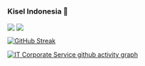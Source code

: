 ### Kisel Indonesia 👋

<!--
**it-corporate-kisel/it-corporate-kisel** is a ✨ _special_ ✨ repository because its `README.md` (this file) appears on your GitHub profile.

Here are some ideas to get you started:

- 🔭 I’m currently working on ...
- 🌱 I’m currently learning ...
- 👯 I’m looking to collaborate on ...
- 🤔 I’m looking for help with ...
- 💬 Ask me about ...
- 📫 How to reach me: ...
- 😄 Pronouns: ...
- ⚡ Fun fact: ...
-->

<img align="center" src="https://github-readme-stats.vercel.app/api?username=it-corporate-kisel&show_icons=true&include_all_commits=true&count_private=true&hide=stars&theme=github_dark" /> 
 <img align="center" src="https://github-readme-stats.vercel.app/api/top-langs/?username=it-corporate-kisel&layout=compact&count_private=true&theme=github_dark" />

[![GitHub Streak](https://github-readme-streak-stats.herokuapp.com?user=it-corporate-kisel&theme=tokyonight_duo&date_format=j%20M%5B%20Y%5D)](https://git.io/streak-stats)
 
[![IT Corporate Service github activity graph](https://activity-graph.herokuapp.com/graph?username=it-corporate-kisel&theme=react-dark)](https://github.com/assyatier21)

